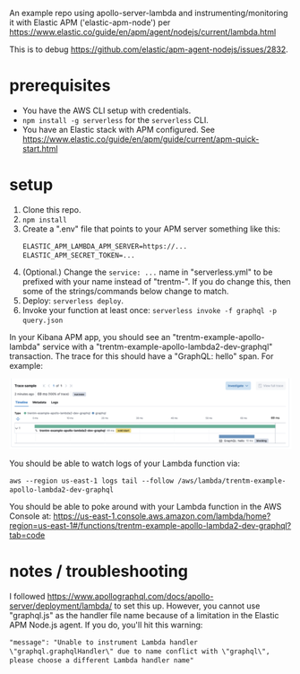 An example repo using apollo-server-lambda and instrumenting/monitoring it
with Elastic APM ('elastic-apm-node') per
https://www.elastic.co/guide/en/apm/agent/nodejs/current/lambda.html

This is to debug https://github.com/elastic/apm-agent-nodejs/issues/2832.

# prerequisites

- You have the AWS CLI setup with credentials.
- `npm install -g serverless` for the `serverless` CLI.
- You have an Elastic stack with APM configured. See https://www.elastic.co/guide/en/apm/guide/current/apm-quick-start.html


# setup

1. Clone this repo.
2. `npm install`
3. Create a ".env" file that points to your APM server something like this:
    ```
    ELASTIC_APM_LAMBDA_APM_SERVER=https://...
    ELASTIC_APM_SECRET_TOKEN=...
    ```
4. (Optional.) Change the `service: ...` name in "serverless.yml" to be
   prefixed with your name instead of "trentm-". If you do change this, then
   some of the strings/commands below change to match.
5. Deploy: `serverless deploy`.
6. Invoke your function at least once: `serverless invoke -f graphql -p query.json`

In your Kibana APM app, you should see an "trentm-example-apollo-lambda" service
with a "trentm-example-apollo-lambda2-dev-graphql" transaction. The trace for
this should have a "GraphQL: hello" span. For example:

<img src="img/trace.png">

You should be able to watch logs of your Lambda function via:

```
aws --region us-east-1 logs tail --follow /aws/lambda/trentm-example-apollo-lambda2-dev-graphql
```

You should be able to poke around with your Lambda function in the AWS Console at:
https://us-east-1.console.aws.amazon.com/lambda/home?region=us-east-1#/functions/trentm-example-apollo-lambda2-dev-graphql?tab=code

# notes / troubleshooting

I followed https://www.apollographql.com/docs/apollo-server/deployment/lambda/
to set this up. However, you cannot use "graphql.js" as the handler file name
because of a limitation in the Elastic APM Node.js agent. If you do, you'll
hit this warning:

    "message": "Unable to instrument Lambda handler \"graphql.graphqlHandler\" due to name conflict with \"graphql\", please choose a different Lambda handler name"

